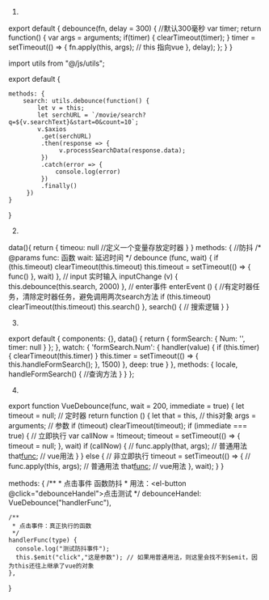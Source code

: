 1.
export default {
    debounce(fn, delay = 300) {   //默认300毫秒
        var timer;
        return function() {
            var args = arguments;
            if(timer) {
                clearTimeout(timer);
            }
            timer = setTimeout(() => {
                fn.apply(this, args);   // this 指向vue
            }, delay);
        };
    }
}

import utils from "@/js/utils";
 
export default {
 
    methods: {
        search: utils.debounce(function() {
            let v = this;
            let serchURL = `/movie/search?q=${v.searchText}&start=0&count=10`;
            v.$axios
             .get(serchURL)
             .then(response => {
                  v.processSearchData(response.data);
             })
             .catch(error => {
                 console.log(error)
             })
             .finally()
         })
    }
 
}



2.
data(){
	return {
		timeou: null //定义一个变量存放定时器
	}
}
methods: {
//防抖 
/*
@params
	func: 函数
	wait: 延迟时间
*/
	debounce (func, wait) {
      if (this.timeout) clearTimeout(this.timeout)
      this.timeout = setTimeout(() => {
        func()
      }, wait)
    },
    // input 实时输入
    inputChange (v) {
      this.debounce(this.search, 2000)
    },
    // enter事件 
    enterEvent () {
    	//有定时器任务，清除定时器任务，避免调用两次search方法
      if (this.timeout) clearTimeout(this.timeout)
      this.search()
    },
    search() {
		// 搜索逻辑
	}
}



3.
export default {
  components: {},
  data() {
    return {
      formSearch: {
        Num: '',
        timer: null
      }
    };
  },
   watch: {
    'formSearch.Num': {
      handler(value) {
        if (this.timer) {
          clearTimeout(this.timer)
        }
        this.timer = setTimeout(() => {
          this.handleFormSearch();
        }, 1500)
      },
      deep: true
    }
  },
  methods: {
    locale,
    handleFormSearch() {
     //查询方法
    }
  }
};

4.

export function VueDebounce(func, wait = 200, immediate = true) {
    let timeout = null;  // 定时器
    return function () {
        let that = this, // this对象
            args = arguments; // 参数
        if (timeout) clearTimeout(timeout);
        if (immediate === true) { // 立即执行
            var callNow = !timeout;
            timeout = setTimeout(() => {
                timeout = null;
            }, wait)
            if (callNow) {
                // func.apply(that, args); // 普通用法
                that[func](...args); // vue用法
            }
        }
        else { // 非立即执行
            timeout = setTimeout(() => {
                // func.apply(this, args); // 普通用法
                that[func](...args); // vue用法
            }, wait);
        }
    }

methods: {
    /**
     * 点击事件 函数防抖
     * 用法：<el-button @click="debounceHandel">点击测试</el-button>
     */
    debounceHandel: VueDebounce("handlerFunc"),
 
    /**
     * 点击事件：真正执行的函数
     */
    handlerFunc(type) {
      console.log("测试防抖事件");
      this.$emit("click","这是参数"); // 如果用普通用法，则这里会找不到$emit，因为this还往上继承了vue的对象
    },
  }

